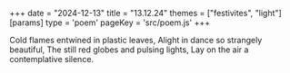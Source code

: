 +++
date = "2024-12-13"
title = "13.12.24"
themes = ["festivites", "light"]
[params]
  type = 'poem'
  pageKey = 'src/poem.js'
+++

Cold flames entwined in plastic leaves,
Alight in dance so strangely beautiful,
The still red globes and pulsing lights,
Lay on the air a contemplative silence.

